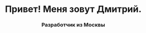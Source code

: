 <div id="header" align="center">
  <h1>Привет! Меня зовут Дмитрий.</h1>
  <h3>Разработчик из Москвы</h3>
</div>
